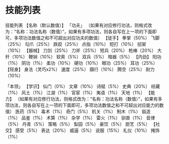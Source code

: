 # 技能列表
技能列表
【名称（默认数值）】
「功夫」
（如果有对应修行功法，则格式改为：“名称：功法名称（数值）”，如果有多项功法，则各自写在上一项的下面即可，多项功法数值之和不可超出对应功夫的数值）
【徒手】
拳掌（50%）
飞脚（25%）
勾爪（25%）
跌跤（25%）
点指（10%）
短打（10%）
招架（10%）
【器械】
刀剑（25%）
刀斧（25%）
短兵（20%）
枪棒（20%）
大杆（10%）
鞭锏（10%）
软索（5%）
双兵（5%）
暗器（5%）
【内劲】
阳功（1%）
阴功（1%）
柔功（10%）
硬功（10%）
眼功（25%）
耳功（25%）
【轻身】
身法（灵巧x2%）
速度（25%）
蹑行（10%）
腾空（25%）
耐力（10%）

「本领」
【学识】
仙门（0%）
文章（10%）
诗赋（5%）
史典（20%）
经藏（1%）
风土（1%）
江湖（1%）
官宦（1%）
夷语（1%）
天地（1%）
【能力】
（如果有对应修行功法，则格式改为：“名称：功法名称（数值）”，如果有多项功法，则各自写在上一项的下面即可，多项功法数值之和不可超出对应能力的数值）
医药（5%）
毒术（1%）
奇门（5%）
机关（1%）
制木（1%）
锻造（1%）
品鉴（1%）
术算（1%）
杂学（1%）
雷火（1%）
驯兽（1%）
音律（5%）
丹青（5%）
策略（5%）
梨园（5%）
豪饮（5%）
厨艺（5%）
【社交】
感受（5%）
表达（20%）
威逼（5%）
说服（15%）
礼仪（10%）
掩饰（1%）